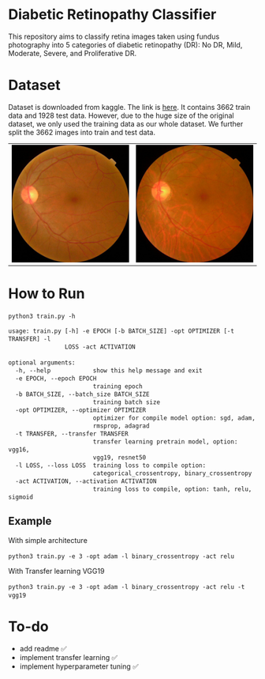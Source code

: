 # Diabetic Retinopathy Classifier

This repository aims to classify retina images taken using fundus photography into 5 categories of diabetic retinopathy (DR): No DR, Mild, Moderate, Severe, and Proliferative DR.

# Dataset
Dataset is downloaded from kaggle. The link is [here](https://www.kaggle.com/c/aptos2019-blindness-detection).
It contains 3662 train data and 1928 test data.
However, due to the huge size of the original dataset, we only used the training data as our whole dataset. We further split the 3662 images into train and test data.

<table>
<tr>
<td> <img src="image1.png" width="300"> </td>
<td><img src="image2.png" width="300"> </td>
</tr>
</table>


# How to Run
`python3 train.py -h`

```
usage: train.py [-h] -e EPOCH [-b BATCH_SIZE] -opt OPTIMIZER [-t TRANSFER] -l
                LOSS -act ACTIVATION

optional arguments:
  -h, --help            show this help message and exit
  -e EPOCH, --epoch EPOCH
                        training epoch
  -b BATCH_SIZE, --batch_size BATCH_SIZE
                        training batch size
  -opt OPTIMIZER, --optimizer OPTIMIZER
                        optimizer for compile model option: sgd, adam,
                        rmsprop, adagrad
  -t TRANSFER, --transfer TRANSFER
                        transfer learning pretrain model, option: vgg16,
                        vgg19, resnet50
  -l LOSS, --loss LOSS  training loss to compile option:
                        categorical_crossentropy, binary_crossentropy
  -act ACTIVATION, --activation ACTIVATION
                        training loss to compile, option: tanh, relu, sigmoid

```
## Example
With simple architecture

`python3 train.py -e 3 -opt adam -l binary_crossentropy -act relu`

With Transfer learning VGG19

`python3 train.py -e 3 -opt adam -l binary_crossentropy -act relu -t vgg19` 


# To-do
- add readme ✅
- implement transfer learning ✅
- implement hyperparameter tuning ✅
